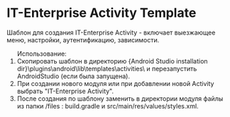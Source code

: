 # IT-Enterprise Activity Template
Шаблон для создания IT-Enterprise Activity - включает выезжающее меню, настройки, аутентификацию, зависимости.

<ol>
Использование:
<li>Скопировать шаблон в директорию {Android Studio installation dir}\plugins\android\lib\templates\activities\ и перезапустить AndroidStudio (если была запущена).</li>
<li>При создании нового модуля или при добавлении новой Activity выбрать "IT-Enterprise Activity".</li>
<li>После создания по шаблону заменить в директории модуля файлы из папки /files : build.gradle и src/main/res/values/styles.xml.</li>
</ol>

